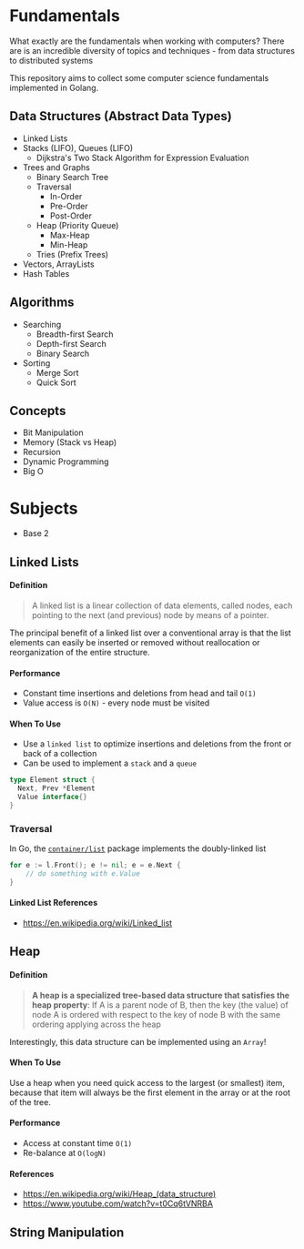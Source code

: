 # Fundamentals

What exactly are the fundamentals when working with computers? There are is an incredible diversity of topics and techniques - from data structures to distributed systems

This repository aims to collect some computer science fundamentals implemented in Golang.

## Data Structures (Abstract Data Types)

* Linked Lists
* Stacks (LIFO), Queues (LIFO)
  * Dijkstra's Two Stack Algorithm for Expression Evaluation
* Trees and Graphs
  * Binary Search Tree
  * Traversal
    * In-Order
    * Pre-Order
    * Post-Order
  * Heap (Priority Queue)
    * Max-Heap
    * Min-Heap  
  * Tries (Prefix Trees)
* Vectors, ArrayLists
* Hash Tables

## Algorithms

* Searching
  * Breadth-first Search
  * Depth-first Search
  * Binary Search
* Sorting
  * Merge Sort
  * Quick Sort

## Concepts

* Bit Manipulation
* Memory (Stack vs Heap)
* Recursion
* Dynamic Programming
* Big O

# Subjects

* Base 2

## Linked Lists

#### Definition

 > A linked list is a linear collection of data elements, called nodes, each pointing to the next (and previous) node by means of a pointer.

The principal benefit of a linked list over a conventional array is that the list elements can easily be inserted or removed without reallocation or reorganization of the entire structure.

#### Performance

* Constant time insertions and deletions from head and tail `O(1)`
* Value access is `O(N)` - every node must be visited

#### When To Use

* Use a `linked list` to optimize insertions and deletions from the front or back of a collection
* Can be used to implement a `stack` and a `queue`

```go
type Element struct {
  Next, Prev *Element
  Value interface{}
}
```

### Traversal

In Go, the [`container/list`](https://golang.org/pkg/container/list/) package implements the doubly-linked list

```go
for e := l.Front(); e != nil; e = e.Next {
	// do something with e.Value
}
```

#### Linked List References

* https://en.wikipedia.org/wiki/Linked_list

## Heap

#### Definition

> **A heap is a specialized tree-based data structure that satisfies the heap property**: If A is a parent node of B, then the key (the value) of node A is ordered with respect to the key of node B with the same ordering applying across the heap

Interestingly, this data structure can be implemented using an `Array`!

#### When To Use

Use a heap when you need quick access to the largest (or smallest) item, because that item will always be the first element in the array or at the root of the tree.

#### Performance

* Access at constant time `O(1)`
* Re-balance at `O(logN)`

#### References

* https://en.wikipedia.org/wiki/Heap_(data_structure)
* https://www.youtube.com/watch?v=t0Cq6tVNRBA

## String Manipulation
